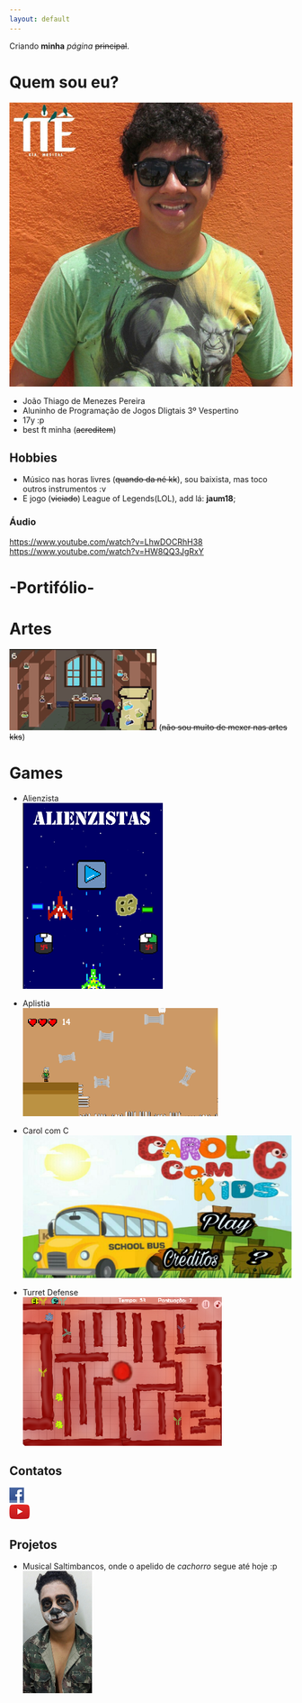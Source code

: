 ```yaml
---
layout: default
---
```


Criando **minha** _página_ ~~principal~~.

# Quem sou eu?
![](thiagou.png)  

* João Thiago de Menezes Pereira
* Aluninho de Programação de Jogos DIigtais 3º Vespertino
* 17y :p
* best ft minha (~~acreditem~~)

## Hobbies
 * Músico nas horas livres (~~quando da né kk~~), sou baixista, mas toco outros instrumentos :v
 * E jogo (~~viciado~~) League of Legends(LOL), add lá: **jaum18**;

###  Áudio
https://www.youtube.com/watch?v=LhwDOCRhH38   
https://www.youtube.com/watch?v=HW8QQ3JgRxY


#                                                       -Portifólio-


# Artes
![](aa.gif) (~~não sou muito de mexer nas artes kks~~)



# Games 
* Alienzista  
[![](alienzista.png)](https://joaothiago06.github.io/Alienzistas/)  
* Aplistia  
[![](aplistia.png)](https://joaothiago06.github.io/Aplistia_/)    
* Carol com C  
[![](carol.png)](https://joaothiago06.github.io/CarolcomC/)

* Turret Defense  
[![](torre.png)](https://joaothiago06.github.io/Turret%20Bacterium/)

## Contatos  

[![](face.png)](https://www.facebook.com/joaothiago.pereira.7)   
[![](youtube.png)](https://www.youtube.com/channel/UCWCkuhb_VKzn48nZdGiKBwA?view_as=subscriber)

## Projetos
* Musical Saltimbancos, onde o apelido de _cachorro_ segue até hoje :p                              
 ![](jo.png) 


